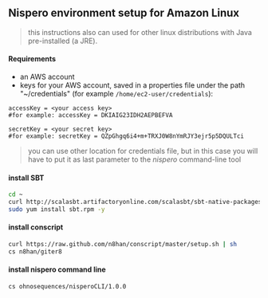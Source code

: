 ## Nispero environment setup for Amazon Linux

> this instructions also can used for other linux distributions with Java pre-installed (a JRE).

#### Requirements

* an AWS account
* keys for your AWS account, saved in a properties file under the path "~/credentials" (for example `/home/ec2-user/credentials`):

```
accessKey = <your access key>
#for example: accessKey = DKIAIG23IDH2AEPBEFVA

secretKey = <your secret key>
#for example: secretKey = QZpGhgq6i4+m+TRXJ0W8nYmRJY3ejr5p5DQULTci
```

> you can use other location for credentials file, but in this case you will have to put it as last parameter to  the *nispero* command-line tool

#### install SBT

```bash
cd ~
curl http://scalasbt.artifactoryonline.com/scalasbt/sbt-native-packages/org/scala-sbt/sbt/0.12.4/sbt.rpm > sbt.rpm
sudo yum install sbt.rpm -y
```

#### install conscript

```bash
curl https://raw.github.com/n8han/conscript/master/setup.sh | sh
cs n8han/giter8

```

#### install nispero command line

```
cs ohnosequences/nisperoCLI/1.0.0
```



